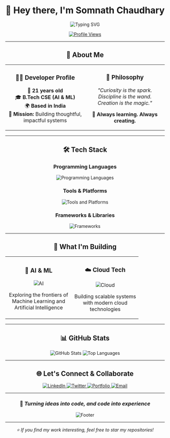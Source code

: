 <div align="center">

# 🌟 Hey there, I'm Somnath Chaudhary 

<img src="https://readme-typing-svg.herokuapp.com?font=Fira+Code&size=22&duration=3000&pause=1000&color=6366F1&center=true&vCenter=true&width=600&lines=AI+%26+ML+Engineering+Student;Building+Tomorrow's+Technology;Always+Learning%2C+Always+Creating" alt="Typing SVG" />

<br/>

[![Profile Views](https://komarev.com/ghpvc/?username=som-28&color=blueviolet&style=flat-square&label=Profile+Views)](https://github.com/som-28)

</div>

---

<div align="center">

## 🚀 About Me

</div>

<table align="center">
<tr>
<td align="center" width="50%">

### 👨‍💻 Developer Profile
🎂 **21 years old**  
🎓 **B.Tech CSE (AI & ML)**  
🌍 **Based in India**  
🎯 **Mission:** Building thoughtful, impactful systems  

</td>
<td align="center" width="50%">

### 🌟 Philosophy
*"Curiosity is the spark.  
Discipline is the wand.  
Creation is the magic."*

🧠 **Always learning. Always creating.**

</td>
</tr>
</table>

---

<div align="center">

## 🛠️ Tech Stack

</div>

<div align="center">

### Programming Languages
<img src="https://skillicons.dev/icons?i=python,js,typescript,swift,html,css" alt="Programming Languages" />

### Tools & Platforms  
<img src="https://skillicons.dev/icons?i=firebase,github,git,vscode,docker,linux" alt="Tools and Platforms" />

### Frameworks & Libraries
<img src="https://skillicons.dev/icons?i=react,nodejs,tensorflow,pytorch,fastapi,tailwind" alt="Frameworks" />

</div>

---

<div align="center">

## 🎨 What I'm Building

</div>

<table align="center">
<tr>
<td align="center" width="50%">

### 🤖 AI & ML
<img src="https://img.icons8.com/fluency/48/000000/artificial-intelligence.png" alt="AI"/>

Exploring the frontiers of  
Machine Learning and  
Artificial Intelligence

</td>
<td align="center" width="50%">

### ☁️ Cloud Tech
<img src="https://img.icons8.com/fluency/48/000000/cloud.png" alt="Cloud"/>

Building scalable systems  
with modern cloud  
technologies

</td>
</tr>
</table>

---

<div align="center">

## 📊 GitHub Stats

<div align="center">

<img src="https://github-readme-stats.vercel.app/api?username=som-28&theme=tokyonight&hide_border=true&include_all_commits=false&count_private=false" alt="GitHub Stats" />

<img src="https://github-readme-stats.vercel.app/api/top-langs/?username=som-28&theme=tokyonight&hide_border=true&include_all_commits=false&count_private=false&layout=compact" alt="Top Languages" />

</div>

</div>

---

<div align="center">

## 🌐 Let's Connect & Collaborate

<a href="https://www.linkedin.com">
  <img src="https://img.shields.io/badge/LinkedIn-0077B5?style=for-the-badge&logo=linkedin&logoColor=white" alt="LinkedIn"/>
</a>
<a href="https://twitter.com/your-handle">
  <img src="https://img.shields.io/badge/Twitter-1DA1F2?style=for-the-badge&logo=twitter&logoColor=white" alt="Twitter"/>
</a>
<a href="https://">
  <img src="https://img.shields.io/badge/Portfolio-000000?style=for-the-badge&logo=About.me&logoColor=white" alt="Portfolio"/>
</a>
<a href="mailto:somuuu23@gmail.com">
  <img src="https://img.shields.io/badge/Email-D14836?style=for-the-badge&logo=gmail&logoColor=white" alt="Email"/>
</a>

</div>

---

<div align="center">

### 💫 *Turning ideas into code, and code into experience*

<img src="https://capsule-render.vercel.app/api?type=waving&color=gradient&height=100&section=footer" alt="Footer"/>

</div>

---

<div align="center">
<i>⭐ If you find my work interesting, feel free to star my repositories!</i>
</div>
